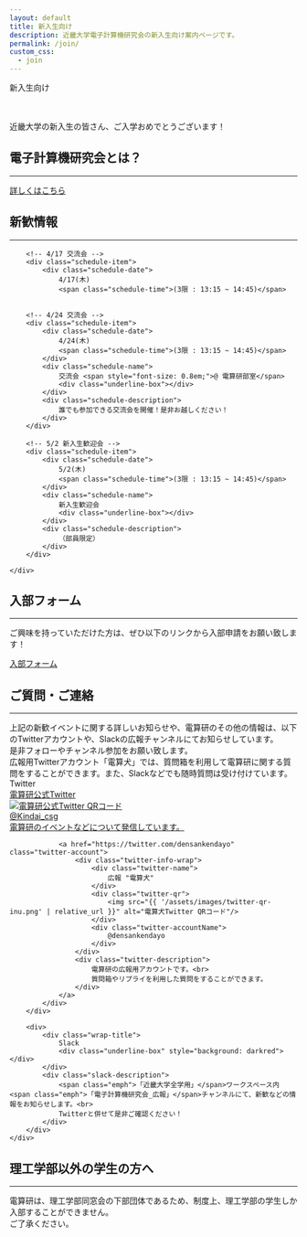 ```yaml
---
layout: default
title: 新入生向け
description: 近畿大学電子計算機研究会の新入生向け案内ページです。
permalink: /join/
custom_css:
  - join
---
```


<div class="page-title">
    新入生向け
</div>

<section class="about-section">
    <div class="about-section-content center">
        <div style="margin-top: 3rem">
            <span class="subtitle-content">近畿大学の新入生の皆さん、ご入学おめでとうございます！</span>
        </div>
    </div>
</section>

<section class="about-section">
    <div class="section-title">
        <h2 class="section-title-heading">電子計算機研究会とは？</h2>
        <hr>
    </div>
    <div class="about-section-content center">
        <a href="{{ site.baseurl }}/about" class="line-link">詳しくはこちら</a>
    </div>
</section>

<section class="about-section">
    <div class="section-title">
        <h2 class="section-title-heading">新歓情報</h2>
        <hr>
    </div>
    <div class="about-section-content center">

        <!-- 4/17 交流会 -->
        <div class="schedule-item">
            <div class="schedule-date">
                4/17(木)
                <span class="schedule-time">(3限 : 13:15 ~ 14:45)</span>


        <!-- 4/24 交流会 -->
        <div class="schedule-item">
            <div class="schedule-date">
                4/24(木)
                <span class="schedule-time">(3限 : 13:15 ~ 14:45)</span>
            </div>
            <div class="schedule-name">
                交流会 <span style="font-size: 0.8em;">@ 電算研部室</span>
                <div class="underline-box"></div>
            </div>
            <div class="schedule-description">
                誰でも参加できる交流会を開催！是非お越しください！
            </div>
        </div>

        <!-- 5/2 新入生歓迎会 -->
        <div class="schedule-item">
            <div class="schedule-date">
                5/2(木)
                <span class="schedule-time">(3限 : 13:15 ~ 14:45)</span>
            </div>
            <div class="schedule-name">
                新入生歓迎会
                <div class="underline-box"></div>
            </div>
            <div class="schedule-description">
                （部員限定）
            </div>
        </div>

    </div>
</section>

<section class="about-section">
    <div class="section-title">
        <h2 class="section-title-heading">入部フォーム</h2>
        <hr>
    </div>
    <div class="about-section-content center">
        <p>ご興味を持っていただけた方は、ぜひ以下のリンクから入部申請をお願い致します！</p>
        <a href="https://docs.google.com/forms/d/e/1FAIpQLSci0FcZMElo-hykb5629smxPK3wZAuiFzJlEfhI3PW4E4UgVw/viewform" class="line-link">入部フォーム</a>
    </div>
</section>

<section class="about-section">
    <div class="section-title">
        <h2 class="section-title-heading">ご質問・ご連絡</h2>
        <hr>
    </div>
    <div class="about-section-content center">
        <div>
            上記の新歓イベントに関する詳しいお知らせや、電算研のその他の情報は、以下のTwitterアカウントや、Slackの広報チャンネルにてお知らせしています。<br>
            是非フォローやチャンネル参加をお願い致します。<br>
            広報用Twitterアカウント「電算犬」では、質問箱を利用して電算研に関する質問をすることができます。また、Slackなどでも随時質問は受け付けています。
        </div>
        <div>
            <div class="wrap-title">
                Twitter
                <div class="underline-box"></div>
            </div>
            <div class="twitter-wrap">
                <a href="https://twitter.com/Kindai_csg" class="twitter-account">
                    <div class="twitter-info-wrap">
                        <div class="twitter-name">
                            電算研公式Twitter
                        </div>
                        <div class="twitter-qr">
                            <img src="{{ '/assets/images/twitter-qr-csg.png' | relative_url }}" alt="電算研公式Twitter QRコード"/>
                        </div>
                        <div class="twitter-accountName">
                            @Kindai_csg
                        </div>
                    </div>
                    <div class="twitter-description">
                        電算研のイベントなどについて発信しています。
                    </div>
                </a>

                <a href="https://twitter.com/densankendayo" class="twitter-account">
                    <div class="twitter-info-wrap">
                        <div class="twitter-name">
                            広報 "電算犬"
                        </div>
                        <div class="twitter-qr">
                            <img src="{{ '/assets/images/twitter-qr-inu.png' | relative_url }}" alt="電算犬Twitter QRコード"/>
                        </div>
                        <div class="twitter-accountName">
                            @densankendayo
                        </div>
                    </div>
                    <div class="twitter-description">
                        電算研の広報用アカウントです。<br>
                        質問箱やリプライを利用した質問をすることができます。
                    </div>
                </a>
            </div>
        </div>

        <div>
            <div class="wrap-title">
                Slack
                <div class="underline-box" style="background: darkred"></div>
            </div>
            <div class="slack-description">
                <span class="emph">「近畿大学全学用」</span>ワークスペース内<span class="emph">「電子計算機研究会_広報」</span>チャンネルにて、新歓などの情報をお知らせします。<br>
                Twitterと併せて是非ご確認ください！
            </div>
        </div>
    </div>
</section>

<section class="about-section">
    <div class="section-title">
        <h2 class="section-title-heading">理工学部以外の学生の方へ</h2>
        <hr>
    </div>
    <div class="about-section-content center">
        <div>
            電算研は、理工学部同窓会の下部団体であるため、制度上、理工学部の学生しか入部することができません。<br>
            ご了承ください。
        </div>
    </div>
</section>

